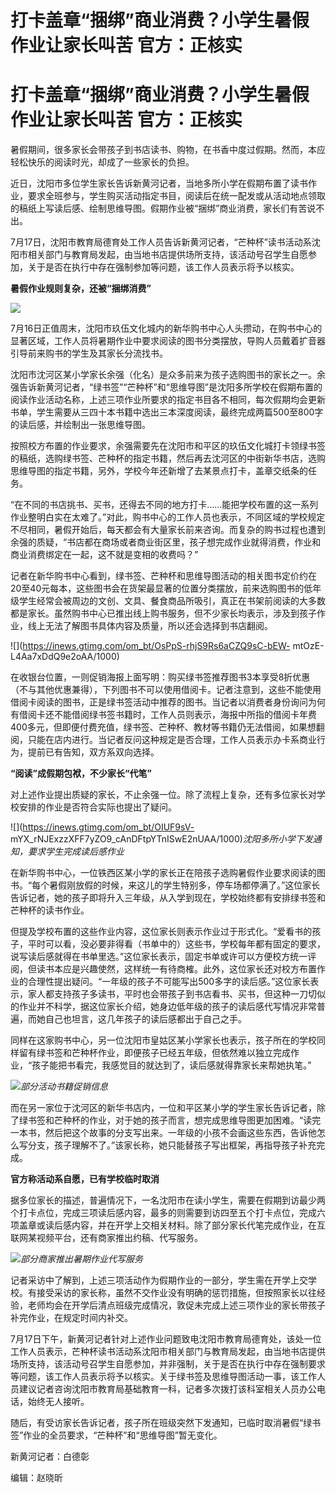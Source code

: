 # 打卡盖章“捆绑”商业消费？小学生暑假作业让家长叫苦 官方：正核实

# 打卡盖章“捆绑”商业消费？小学生暑假作业让家长叫苦 官方：正核实

暑假期间，很多家长会带孩子到书店读书、购物，在书香中度过假期。然而，本应轻松快乐的阅读时光，却成了一些家长的负担。

近日，沈阳市多位学生家长告诉新黄河记者，当地多所小学在假期布置了读书作业，要求全班参与，学生购买活动指定书目，阅读后在统一配发或从活动地点领取的稿纸上写读后感、绘制思维导图。假期作业被“捆绑”商业消费，家长们有苦说不出。

7月17日，沈阳市教育局德育处工作人员告诉新黄河记者，“芒种杯”读书活动系沈阳市相关部门与教育局发起，由当地书店提供场所支持，该活动号召学生自愿参加，关于是否在执行中存在强制参加等问题，该工作人员表示将予以核实。

**暑假作业规则复杂，还被“捆绑消费”**

![](https://inews.gtimg.com/om_bt/OeyZdu5VsF6VVncc18cDCiVbBSx2YNOQHscGQ-9a5DmzYAA/1000)

7月16日正值周末，沈阳市玖伍文化城内的新华购书中心人头攒动，在购书中心的显著区域，工作人员将暑期作业中要求阅读的图书分类摆放，导购人员戴着扩音器引导前来购书的学生及其家长分流找书。

沈阳市沈河区某小学家长余强（化名）是众多前来为孩子选购图书的家长之一。余强告诉新黄河记者，“绿书签”“芒种杯”和“思维导图”是沈阳多所学校在假期布置的阅读作业活动名称，上述三项作业所要求的指定书目各不相同，每次假期均会更新书单，学生需要从三四十本书籍中选出三本深度阅读，最终完成两篇500至800字的读后感，并绘制出一张思维导图。

按照校方布置的作业要求，余强需要先在沈阳市和平区的玖伍文化城打卡领绿书签的稿纸，选购绿书签、芒种杯的指定书籍，然后再去沈河区的中街新华书店，选购思维导图的指定书籍，另外，学校今年还新增了去某景点打卡，盖章交纸条的任务。

“在不同的书店挑书、买书，还得去不同的地方打卡……能把学校布置的这一系列作业整明白实在太难了。”对此，购书中心的工作人员也表示，不同区域的学校规定不尽相同，暑假开始后，每天都会有大量家长前来咨询。而复杂的购书过程也遭到余强的质疑，“书店都在商场或者商业街区里，孩子想完成作业就得消费，作业和商业消费绑定在一起，这不就是变相的收费吗？”

记者在新华购书中心看到，绿书签、芒种杯和思维导图活动的相关图书定价约在20至40元每本，这些图书会在货架最显著的位置分类摆放，前来选购图书的低年级学生经常会被周边的文创、文具、餐食商品所吸引，真正在书架前阅读的大多数都是家长。虽然购书中心已推出线上购书服务，但不少家长均表示，涉及到孩子作业，线上无法了解图书具体内容及质量，所以还会选择到书店翻阅。

![](https://inews.gtimg.com/om_bt/OsPpS-rhjS9Rs6aCZQ9sC-bEW-
mtOzE-L4Aa7xDdQ9e2oAA/1000)

在收银台位置，一则促销海报上面写明：购买绿书签推荐图书3本享受8折优惠（不与其他优惠兼得），下列图书不可以使用借阅卡。记者注意到，这些不能使用借阅卡阅读的图书，正是绿书签活动中推荐的图书。当记者以消费者身份询问为何有借阅卡还不能借阅绿书签书籍时，工作人员则表示，海报中所指的借阅卡年费400多元，但即便付费充值，绿书签、芒种杯、教材等书籍仍无法借阅，如果想翻阅，只能在店内进行。当记者反问这种规定是否合理，工作人员表示办卡系商业行为，提前已有告知，双方系双向选择。

**“阅读”成假期包袱，不少家长“代笔”**

对上述作业提出质疑的家长，不止余强一位。除了流程上复杂，还有多位家长对学校安排的作业是否符合实际也提出了疑问。

![](https://inews.gtimg.com/om_bt/OIUF9sV-
mYX_rNJExzzXFF7yZO9_cAnDFtpYTnISwE2nUAA/1000)_沈阳多所小学下发通知，要求学生完成读后感作业_

在新华购书中心，一位铁西区某小学的家长正在陪孩子选购暑假作业要求阅读的图书。“每个暑假刚放假的时候，来这儿的学生特别多，停车场都停满了。”这位家长告诉记者，她的孩子即将升入三年级，从入学到现在，学校始终都有安排绿书签和芒种杯的读书作业。

但提及学校布置的这些作业内容，这位家长则表示作业过于形式化。“爱看书的孩子，平时可以看，没必要非得看（书单中的）这些书，学校每年都有固定的要求，说写读后感就得在书单里选。”这位家长表示，固定书单或许可以方便校方统一评阅，但读书本应是兴趣使然，这样统一有待商榷。此外，这位家长还对校方布置作业的合理性提出疑问。“一年级的孩子不可能写出500多字的读后感。”这位家长表示，家人都支持孩子多读书，平时也会带孩子到书店看书、买书，但这种一刀切似的作业并不科学，据这位家长介绍，她身边低年级的孩子的读后感代写情况非常普遍，而她自己也坦言，这几年孩子的读后感都出于自己之手。

同样在这家购书中心，另一位沈阳市皇姑区某小学家长也表示，孩子所在的学校同样留有绿书签和芒种杯作业，即便孩子已经五年级，但依然难以独立完成作业，“孩子能把书看完，我感觉目的就达到了，读后感就得靠家长来帮她执笔。”

![](https://inews.gtimg.com/om_bt/O9ct9zG_0nrkCt54zIEGImpn51iop2OiNSQ0vAdmPK5JgAA/1000)_部分活动书籍促销信息_

而在另一家位于沈河区的新华书店内，一位和平区某小学的学生家长告诉记者，除了绿书签和芒种杯的作业，对于她的孩子而言，想完成思维导图更加困难。“读完一本书，然后把这个故事的分支写出来。一年级的小孩不会画这些东西，告诉他怎么写分支，孩子理解不了。”该家长称，她只能替孩子写出框架，再指导孩子补充完成。

**官方称活动系自愿，已有学校临时取消**

据多位家长的描述，普遍情况下，一名沈阳市在读小学生，需要在假期到访最少两个打卡点位，完成三项读后感内容，最多的则需要到访四至五个打卡点位，完成六项盖章或读后感内容，并在开学上交相关材料。除了部分家长代笔完成作业，在互联网某视频平台，还有商家推出约稿、代写服务。

![](https://inews.gtimg.com/om_bt/OtIySeXXiV0oXA6HexRjkW_5PM7Nu4tcDxwTjj8jgP9zEAA/1000)_部分商家推出暑期作业代写服务_

记者采访中了解到，上述三项活动作为假期作业的一部分，学生需在开学上交学校。有接受采访的家长称，虽然不交作业没有明确的惩罚措施，但按照家长以往经验，老师均会在开学后清点班级完成情况，敦促未完成上述三项作业的家长带孩子补完作业，在规定时间内补交。

7月17日下午，新黄河记者针对上述作业问题致电沈阳市教育局德育处，该处一位工作人员表示，芒种杯读书活动系沈阳市相关部门与教育局发起，由当地书店提供场所支持，该活动号召学生自愿参加，并非强制，关于是否在执行中存在强制要求等问题，该工作人员表示将予以核实。关于绿书签及思维导图活动一事，该工作人员建议记者咨询沈阳市教育局基础教育一科，记者多次拨打该科室相关人员办公电话，始终无人接听。

随后，有受访家长告诉记者，孩子所在班级突然下发通知，已临时取消暑假“绿书签”作业的全员要求，“芒种杯”和“思维导图”暂无变化。

新黄河记者：白德彰

编辑：赵晓昕

